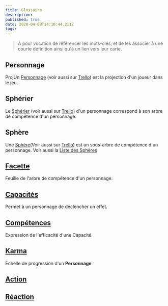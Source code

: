 ```yaml
---
title: Glossaire
description: 
published: true
date: 2020-04-08T14:10:44.211Z
tags: 
---
```


> À pour vocation de référencer les mots-clés, et de les associer à une courte définition ainsi qu'à un lien vers leur carte. 

## Personnage
ProjUn [Personnage][] (voir aussi sur [Trello][Personnage.trello]) est la projection d'un joueur dans le jeu.

[Personnage]: /sphérier/référence/personnages
[Personnage.trello]: https://trello.com/c/j5txrEnh

## Sphérier
Le [Sphérier][] (voir aussi sur [Trello][Sphérier.trello]) d'un personnage correspond à son arbre de compétence d'un personnage. 

[Sphérier]: /sphérier/référence/personnages#spherier
[Sphérier.trello]: https://trello.com/c/bNZnhEeY

## Sphère
Une [Sphère][](Voir aussi sur [Trello][Sphère.trello]) est un sous-arbre de compétence d'un personnage.
Voir aussi la [Liste des Sphères][]

[Sphère]: /sphérier/référence/personnages#sphères
[Sphère.trello]: https://trello.com/c/ZJVIytbL
[Liste des Sphères]: /spherier/reference/listes/spheres

## [Facette][][][Facette.trello]
Feuille de l'arbre de compétence d'un personnage. 

[Facette]: /sphérier/référence/personnages#facette
[Facette.trello]: https://trello.com/c/nNBTIelT

## [Capacités][][][Capacités.trello]
Permet à un personnage de déclencher un effet. 

[Capacités]: /sphérier/référence/capacités
[Capacités.trello]: https://trello.com/c/EUJsvYrZ

## [Compétences][][][Compétences.trello]
Expression de l'efficacité d'une Capacité.

[Compétences]: /sphérier/référence/compétences
[Compétences.trello]: https://trello.com/c/udzuobSo

## [Karma][Karma.trello]
Échelle de progression d'un **Personnage**

[Karma]: /sphérier/référence/personnages#karma
[Karma.trello]: https://trello.com/c/Fv26adNT

## [Action][Action.trello]

[Action.trello]: https://trello.com/c/MPbgE0oE

## [Réaction][Réaction.trello]

[Réaction.trello]: https://trello.com/c/vcCvdkOI
